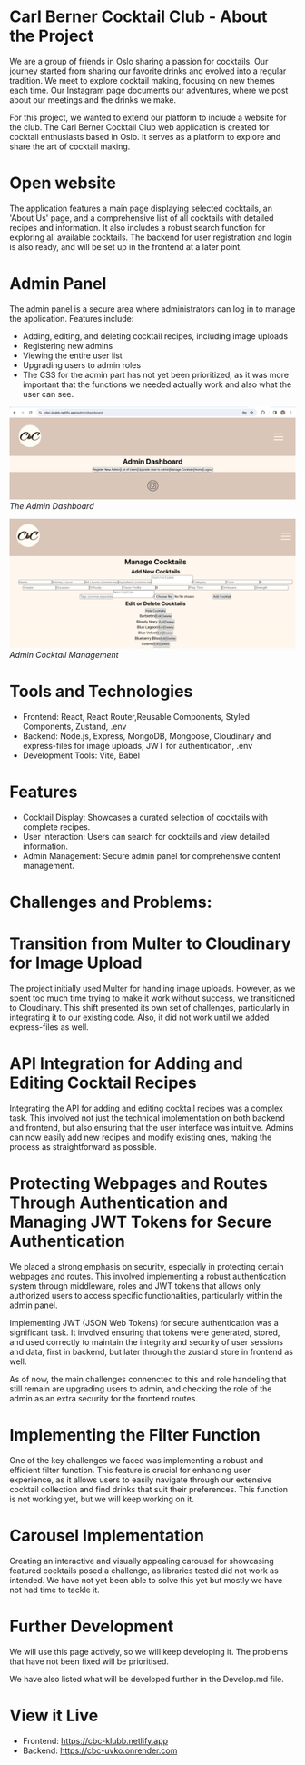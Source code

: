 # Carl Berner Cocktail Club - About the Project

We are a group of friends in Oslo sharing a passion for cocktails. Our journey started from sharing our favorite drinks and evolved into a regular tradition. We meet to explore cocktail making, focusing on new themes each time. Our Instagram page documents our adventures, where we post about our meetings and the drinks we make.

For this project, we wanted to extend our platform to include a website for the club. The Carl Berner Cocktail Club web application is created for cocktail enthusiasts based in Oslo. It serves as a platform to explore and share the art of cocktail making. 

# Open website
The application features a main page displaying selected cocktails, an 'About Us' page, and a comprehensive list of all cocktails with detailed recipes and information. It also includes a robust search function for exploring all available cocktails. The backend for user registration and login is also ready, and will be set up in the frontend at a later point. 

# Admin Panel
The admin panel is a secure area where administrators can log in to manage the application. Features include:

- Adding, editing, and deleting cocktail recipes, including image uploads
- Registering new admins
- Viewing the entire user list
- Upgrading users to admin roles
- The CSS for the admin part has not yet been prioritized, as it was more important that the functions we needed actually work and also what the user can see. 

![AdminDashboard](/frontend/public/images/AdminDashboard.png)
*The Admin Dashboard*

![ManageCocktails](/frontend/public/images/ManageCocktails.png)
*Admin Cocktail Management*

# Tools and Technologies
- Frontend: React, React Router,Reusable Components, Styled Components, Zustand, .env
- Backend: Node.js, Express, MongoDB, Mongoose, Cloudinary and express-files for image uploads, JWT for authentication, .env 
- Development Tools: Vite, Babel

# Features
- Cocktail Display: Showcases a curated selection of cocktails with complete recipes.
- User Interaction: Users can search for cocktails and view detailed information.
- Admin Management: Secure admin panel for comprehensive content management.


# Challenges and Problems:

# Transition from Multer to Cloudinary for Image Upload
The project initially used Multer for handling image uploads. However, as we spent too much time trying to make it work without success, we transitioned to Cloudinary. This shift presented its own set of challenges, particularly in integrating it to our existing code. Also, it did not work until we added express-files as well. 

# API Integration for Adding and Editing Cocktail Recipes
Integrating the API for adding and editing cocktail recipes was a complex task. This involved not just the technical implementation on both backend and frontend, but also ensuring that the user interface was intuitive. Admins can now easily add new recipes and modify existing ones, making the process as straightforward as possible.

# Protecting Webpages and Routes Through Authentication and Managing JWT Tokens for Secure Authentication

We placed a strong emphasis on security, especially in protecting certain webpages and routes. This involved implementing a robust authentication system through middleware, roles and JWT tokens that allows only authorized users to access specific functionalities, particularly within the admin panel. 

Implementing JWT (JSON Web Tokens) for secure authentication was a significant task. It involved ensuring that tokens were generated, stored, and used correctly to maintain the integrity and security of user sessions and data, first in backend, but later through the zustand store in frontend as well. 

As of now, the main challenges connencted to this and role handeling that still remain are upgrading users to admin, and checking the role of the admin as an extra security for the frontend routes.

# Implementing the Filter Function
One of the key challenges we faced was implementing a robust and efficient filter function. This feature is crucial for enhancing user experience, as it allows users to easily navigate through our extensive cocktail collection and find drinks that suit their preferences. This function is not working yet, but we will keep working on it.

# Carousel Implementation
Creating an interactive and visually appealing carousel for showcasing featured cocktails posed a challenge, as libraries tested did not work as intended. We have not yet been able to solve this yet but mostly we have not had time to tackle it. 


# Further Development
We will use this page actively, so we will keep developing it. 
The problems that have not been fixed will be prioritised.

We have also listed what will be developed further in the Develop.md file. 

# View it Live
- Frontend: https://cbc-klubb.netlify.app
- Backend: https://cbc-uvko.onrender.com 
